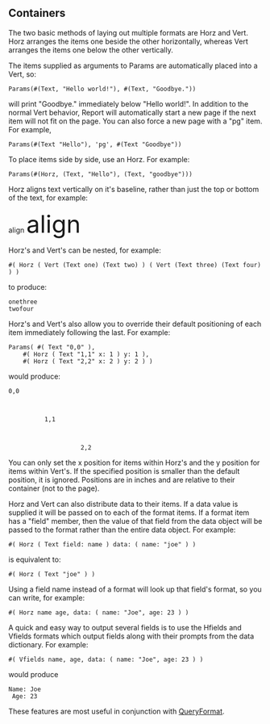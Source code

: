 ## Containers

The two basic methods of laying out multiple formats are Horz and Vert.  Horz arranges the items one beside the other horizontally, whereas Vert arranges the items one below the other vertically.

The items supplied as arguments to Params are automatically placed into a Vert, so:

``` suneido
Params(#(Text, "Hello world!"), #(Text, "Goodbye."))
```

will print "Goodbye." immediately below "Hello world!".  In addition to the normal Vert behavior, Report will automatically start a new page if the next item will not fit on the page.  You can also force a new page with a "pg" item.  For example,

``` suneido
Params(#(Text "Hello"), 'pg', #(Text "Goodbye"))
```

To place items side by side, use an Horz.  For example:

``` suneido
Params(#(Horz, (Text, "Hello"), (Text, "goodbye")))
```

Horz aligns text vertically on it's baseline, rather than just the top or bottom of the text, for example:

align <span style="font-size: xxx-large;">align</span>

Horz's and Vert's can be nested, for example:

``` suneido
#( Horz ( Vert (Text one) (Text two) ) ( Vert (Text three) (Text four) ) )
```

to produce:

``` suneido
onethree
twofour
```

Horz's and Vert's also allow you to override their default positioning of each item immediately following the last.  For example:

``` suneido
Params( #( Text "0,0" ),
    #( Horz ( Text "1,1" x: 1 ) y: 1 ),
    #( Horz ( Text "2,2" x: 2 ) y: 2 ) )
```

would produce:

``` suneido
0,0



          1,1



                    2,2
```

You can only set the x position for items within Horz's and the y position for items within Vert's.  If the specified position is smaller than the default position, it is ignored.  Positions are in inches and are relative to their container (not to the page).

Horz and Vert can also distribute data to their items.  If a data value is supplied it will be passed on to each of the format items.  If a format item has a "field" member, then the value of that field from the data object will be passed to the format rather than the entire data object.  For example:

``` suneido
#( Horz ( Text field: name ) data: ( name: "joe" ) )
```

is equivalent to:

``` suneido
#( Horz ( Text "joe" ) )
```

Using a field name instead of a format will look up that field's format, 
so you can write, for example:

``` suneido
#( Horz name age, data: ( name: "Joe", age: 23 ) )
```

A quick and easy way to output several fields is to use the Hfields and Vfields formats 
which output fields along with their prompts from the data dictionary.  For example:

``` suneido
#( Vfields name, age, data: ( name: "Joe", age: 23 ) )
```

would produce

``` suneido
Name: Joe
 Age: 23
```

These features are most useful in conjunction with
[QueryFormat](<Reference/QueryFormat.md>).